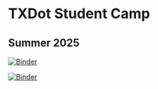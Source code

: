 

# TXDot Student Camp

## Summer 2025

[![Binder](https://mybinder.org/badge_logo.svg)](https://mybinder.org/v2/gh/gmihaila/txdot-student-camp.git/HEAD?urlpath=%2Fdoc%2Ftree%2Ftxdot-student-camp-summer25%2FTxDoT_SummerCamp_Activity_1.ipynb)


[![Binder](https://mybinder.org/badge_logo.svg)](https://mybinder.org/v2/gh/gmihaila/txdot-student-camp/HEAD?urlpath=%2Fdoc%2Ftree%2Fblob%2Fmaster%2Ftxdot-student-camp-summer25%2FTxDoT_SummerCamp_Activity_1.ipynb)

